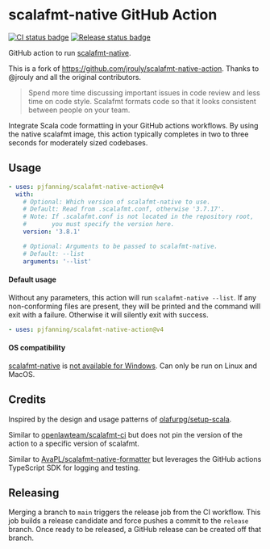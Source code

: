 # scalafmt-native GitHub Action

[![CI status badge](https://github.com/pjfanning/scalafmt-native-action/actions/workflows/ci.yml/badge.svg)](https://github.com/pjfanning/scalafmt-native-action/actions/workflows/ci.yml)
[![Release status badge](https://github.com/pjfanning/scalafmt-native-action/actions/workflows/release.yml/badge.svg)](https://github.com/pjfanning/scalafmt-native-action/actions/workflows/release.yml)

GitHub action to run [scalafmt-native](https://scalameta.org/scalafmt).

This is a fork of https://github.com/jrouly/scalafmt-native-action. Thanks to @jrouly and all the original contributors.

> Spend more time discussing important issues in code review and less time on code style.
> Scalafmt formats code so that it looks consistent between people on your team.

Integrate Scala code formatting in your GitHub actions workflows.
By using the native scalafmt image, this action typically completes in two to three seconds for moderately sized codebases.

## Usage

```yaml
- uses: pjfanning/scalafmt-native-action@v4
  with:
    # Optional: Which version of scalafmt-native to use.
    # Default: Read from .scalafmt.conf, otherwise '3.7.17'.
    # Note: If .scalafmt.conf is not located in the repository root,
    #       you must specify the version here.
    version: '3.8.1'

    # Optional: Arguments to be passed to scalafmt-native.
    # Default: --list
    arguments: '--list'
```

#### Default usage

Without any parameters, this action will run `scalafmt-native --list`.
If any non-conforming files are present, they will be printed and the command will exit with a failure.
Otherwise it will silently exit with success.

```yaml
- uses: pjfanning/scalafmt-native-action@v4
```

#### OS compatibility

[scalafmt-native](https://scalameta.org/scalafmt) is [not available for Windows](https://github.com/scalameta/scalafmt/issues/1569).
Can only be run on Linux and MacOS.

## Credits

Inspired by the design and usage patterns of [olafurpg/setup-scala](https://github.com/olafurpg/setup-scala).

Similar to [openlawteam/scalafmt-ci](https://github.com/openlawteam/scalafmt-ci) but does not pin the version of the action to a specific version of scalafmt.

Similar to [AvaPL/scalafmt-native-formatter](https://github.com/AvaPL/scalafmt-native-formatter) but leverages the GitHub actions TypeScript SDK for logging and testing.

## Releasing

Merging a branch to `main` triggers the release job from the CI workflow.
This job builds a release candidate and force pushes a commit to the `release` branch.
Once ready to be released, a GitHub release can be created off that branch.
